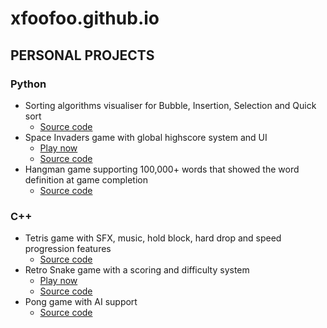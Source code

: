 # xfoofoo.github.io

## PERSONAL PROJECTS
### Python
- Sorting algorithms visualiser for Bubble, Insertion, Selection and Quick sort
  - [Source code](https://github.com/xFooFoo/Sorting-Algorithm-Visualizer)
- Space Invaders game with global highscore system and UI
  - [Play now](https://spacemonster.netlify.app)
  - [Source code](https://github.com/xFooFoo/Space-Invaders)
- Hangman game supporting 100,000+ words that showed the word definition at game completion
  - [Source code](https://github.com/xFooFoo/Hangman) <br>


### C++
- Tetris game with SFX, music, hold block, hard drop and speed progression features
  - [Source code](https://github.com/xFooFoo/Tetris)
- Retro Snake game with a scoring and difficulty system
  - [Play now](https://retro-snake.netlify.app/)
  - [Source code](https://github.com/xFooFoo/Retro-Snake)
- Pong game with AI support
  - [Source code](https://github.com/xFooFoo/Pong-Game)


